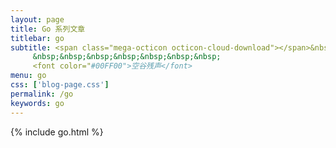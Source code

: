 ```yaml
---
layout: page
title: Go 系列文章
titlebar: go
subtitle: <span class="mega-octicon octicon-cloud-download"></span>&nbsp;&nbsp;
     &nbsp;&nbsp;&nbsp;&nbsp;&nbsp;&nbsp;&nbsp;
     <font color="#00FF00">空谷残声</font>
menu: go
css: ['blog-page.css']
permalink: /go
keywords: go
---
```


{% include go.html %}
